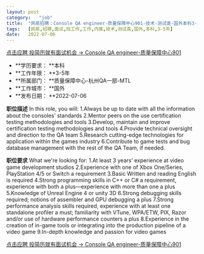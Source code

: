 ```yaml
---
layout:	post
category:	"job"
title:	"网易招聘：Console QA engineer-质量保障中心901-技术-测试类-国外本科3-5年"
tags:	[网易,招聘,面试,找工作,工作,内推,技术,测试类,国外,本科,3-5年]
date:	2022-07-06
---
```


[点击应聘 投简历就有面试机会 -> Console QA engineer-质量保障中心901](http://mobile.bole.netease.com/bole/boleDetail?id=41380&employeeId=346f03c3cda5f04c&key=all)



- **学历要求： **本科
- **工作年限： **3-5年
- **所属部门： **质量保障中心-杭州QA一部-MTL
- **工作城市： **国外
- **发布日期： **2022-07-06



**职位描述**
In this role, you will:
1.Always be up to date with all the information about the consoles’ standards
2.Mentor peers on the use certification testing methodologies and tools
3.Develop, maintain and improve certification testing methodologies and tools
4.Provide technical oversight and direction to the QA team
5.Research cutting-edge technologies for application within the games industry
6.Contribute to game tests and bug database management with the rest of the QA Team, if needed.



**职位要求**
What we're looking for:
1.At least 3 years’ experience at video game development studios
2.Experience with one of Xbox One/Series, PlayStation 4/5 or Switch a requirement
3.Basic Written and reading English is required
4.Strong programming skills in C++ or C# a requirement, experience with both a plus—experience with more than one a plus 
5.Knowledge of Unreal Engine 4 or unity 3D
6.Strong debugging skills required; notions of assembler and GPU debugging a plus
7.Strong performance analysis skills required, experience with at least one standalone profiler a must; familiarity with VTune, WPA/ETW, PIX, Razor and/or use of hardware performance counters a plus
8.Experience in the creation of in-game tools or integrating into the production pipeline of a video game
9.In-depth knowledge and passion for video games



[点击应聘 投简历就有面试机会 -> Console QA engineer-质量保障中心901](http://mobile.bole.netease.com/bole/boleDetail?id=41380&employeeId=346f03c3cda5f04c&key=all)